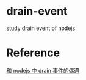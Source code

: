 # drain-event
study drain event of nodejs


# Reference
[和 nodejs 中 drain 事件的偶遇](http://blog.fexnotes.com/2016/03/11/nodejs-drain-encounter/)
